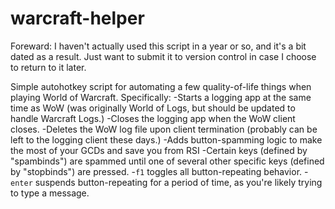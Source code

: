 # warcraft-helper
Foreward: I haven't actually used this script in a year or so, and it's a bit dated as a result.  Just want to submit it to version control in case I choose to return to it later.

Simple autohotkey script for automating a few quality-of-life things when playing World of Warcraft.  Specifically:
-Starts a logging app at the same time as WoW (was originally World of Logs, but should be updated to handle Warcraft Logs.)
-Closes the logging app when the WoW client closes.
-Deletes the WoW log file upon client termination (probably can be left to the logging client these days.)
-Adds button-spamming logic to make the most of your GCDs and save you from RSI
   -Certain keys (defined by "spambinds") are spammed until one of several other specific keys (defined by "stopbinds") are pressed.
   -`f1` toggles all button-repeating behavior.
   -`enter` suspends button-repeating for a period of time, as you're likely trying to type a message.